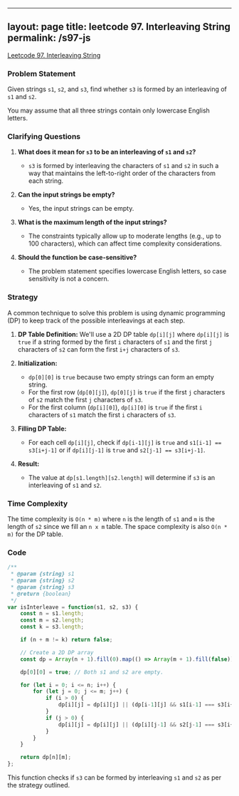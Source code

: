 
---
layout: page
title: leetcode 97. Interleaving String
permalink: /s97-js
---
[Leetcode 97. Interleaving String](https://algoadvance.github.io/algoadvance/l97)
### Problem Statement

Given strings `s1`, `s2`, and `s3`, find whether `s3` is formed by an interleaving of `s1` and `s2`.

You may assume that all three strings contain only lowercase English letters.

### Clarifying Questions

1. **What does it mean for `s3` to be an interleaving of `s1` and `s2`?**
   - `s3` is formed by interleaving the characters of `s1` and `s2` in such a way that maintains the left-to-right order of the characters from each string.

2. **Can the input strings be empty?**
   - Yes, the input strings can be empty.

3. **What is the maximum length of the input strings?**
   - The constraints typically allow up to moderate lengths (e.g., up to 100 characters), which can affect time complexity considerations.

4. **Should the function be case-sensitive?**
   - The problem statement specifies lowercase English letters, so case sensitivity is not a concern.

### Strategy

A common technique to solve this problem is using dynamic programming (DP) to keep track of the possible interleavings at each step.

1. **DP Table Definition:** We'll use a 2D DP table `dp[i][j]` where `dp[i][j]` is `true` if a string formed by the first `i` characters of `s1` and the first `j` characters of `s2` can form the first `i+j` characters of `s3`.

2. **Initialization:** 
    - `dp[0][0]` is `true` because two empty strings can form an empty string.
    - For the first row (`dp[0][j]`), `dp[0][j]` is `true` if the first `j` characters of `s2` match the first `j` characters of `s3`.
    - For the first column (`dp[i][0]`), `dp[i][0]` is `true` if the first `i` characters of `s1` match the first `i` characters of `s3`.

3. **Filling DP Table:**
    - For each cell `dp[i][j]`, check if `dp[i-1][j]` is `true` and `s1[i-1] == s3[i+j-1]` or if `dp[i][j-1]` is `true` and `s2[j-1] == s3[i+j-1]`.

4. **Result:**
    - The value at `dp[s1.length][s2.length]` will determine if `s3` is an interleaving of `s1` and `s2`.

### Time Complexity

The time complexity is `O(n * m)` where `n` is the length of `s1` and `m` is the length of `s2` since we fill an `n x m` table. The space complexity is also `O(n * m)` for the DP table.

### Code

```javascript
/**
 * @param {string} s1
 * @param {string} s2
 * @param {string} s3
 * @return {boolean}
 */
var isInterleave = function(s1, s2, s3) {
    const n = s1.length;
    const m = s2.length;
    const k = s3.length;

    if (n + m != k) return false;

    // Create a 2D DP array
    const dp = Array(n + 1).fill(0).map(() => Array(m + 1).fill(false));

    dp[0][0] = true; // Both s1 and s2 are empty.

    for (let i = 0; i <= n; i++) {
        for (let j = 0; j <= m; j++) {
            if (i > 0) {
                dp[i][j] = dp[i][j] || (dp[i-1][j] && s1[i-1] === s3[i+j-1]);
            }
            if (j > 0) {
                dp[i][j] = dp[i][j] || (dp[i][j-1] && s2[j-1] === s3[i+j-1]);
            }
        }
    }

    return dp[n][m];
};
```

This function checks if `s3` can be formed by interleaving `s1` and `s2` as per the strategy outlined.